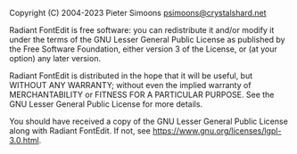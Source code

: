 Copyright (C) 2004-2023 Pieter Simoons <psimoons@crystalshard.net>

Radiant FontEdit is free software: you can redistribute it and/or modify it under the terms
of the GNU Lesser General Public License as published by the Free Software Foundation,
either version 3 of the License, or (at your option) any later version.

Radiant FontEdit is distributed in the hope that it will be useful, but WITHOUT ANY WARRANTY;
without even the implied warranty of MERCHANTABILITY or FITNESS FOR A PARTICULAR
PURPOSE.  See the GNU Lesser General Public License for more details.

You should have received a copy of the GNU Lesser General Public License along with
Radiant FontEdit. If not, see <https://www.gnu.org/licenses/lgpl-3.0.html>.